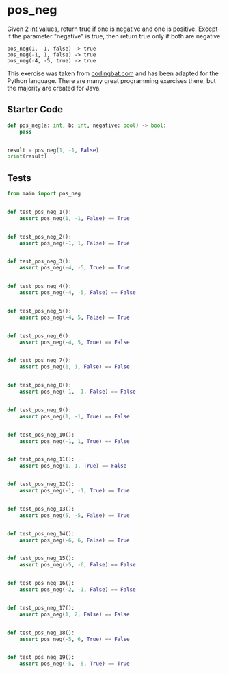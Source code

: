 # pos_neg





Given 2 int values, return true if one is negative and one is positive. Except if the parameter "negative" is true, then return true only if both are negative.

```
pos_neg(1, -1, false) -> true
pos_neg(-1, 1, false) -> true
pos_neg(-4, -5, true) -> true
```

This exercise was taken from [codingbat.com](https://codingbat.com/prob/p159227) and has been adapted for the Python language. There are many great programming exercises there, but the majority are created for Java.

## Starter Code
```python
def pos_neg(a: int, b: int, negative: bool) -> bool:
    pass


result = pos_neg(1, -1, False)
print(result)
```

## Tests
```python
from main import pos_neg


def test_pos_neg_1():
    assert pos_neg(1, -1, False) == True


def test_pos_neg_2():
    assert pos_neg(-1, 1, False) == True


def test_pos_neg_3():
    assert pos_neg(-4, -5, True) == True


def test_pos_neg_4():
    assert pos_neg(-4, -5, False) == False


def test_pos_neg_5():
    assert pos_neg(-4, 5, False) == True


def test_pos_neg_6():
    assert pos_neg(-4, 5, True) == False


def test_pos_neg_7():
    assert pos_neg(1, 1, False) == False


def test_pos_neg_8():
    assert pos_neg(-1, -1, False) == False


def test_pos_neg_9():
    assert pos_neg(1, -1, True) == False


def test_pos_neg_10():
    assert pos_neg(-1, 1, True) == False


def test_pos_neg_11():
    assert pos_neg(1, 1, True) == False


def test_pos_neg_12():
    assert pos_neg(-1, -1, True) == True


def test_pos_neg_13():
    assert pos_neg(5, -5, False) == True


def test_pos_neg_14():
    assert pos_neg(-6, 6, False) == True


def test_pos_neg_15():
    assert pos_neg(-5, -6, False) == False


def test_pos_neg_16():
    assert pos_neg(-2, -1, False) == False


def test_pos_neg_17():
    assert pos_neg(1, 2, False) == False


def test_pos_neg_18():
    assert pos_neg(-5, 6, True) == False


def test_pos_neg_19():
    assert pos_neg(-5, -5, True) == True
```

